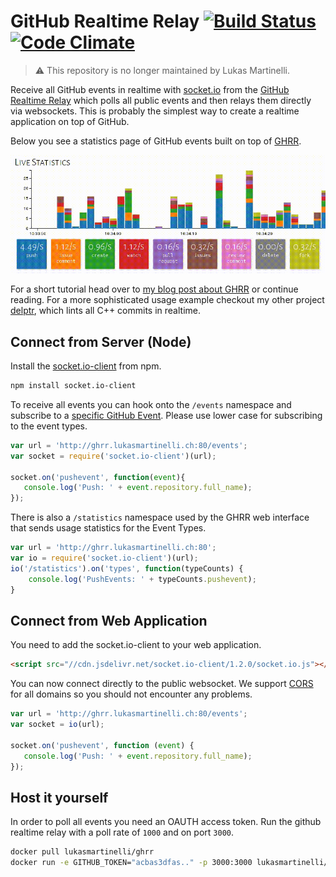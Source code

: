 # GitHub Realtime Relay [![Build Status](https://travis-ci.org/lukasmartinelli/ghrr.svg)](https://travis-ci.org/lukasmartinelli/ghrr) [![Code Climate](https://codeclimate.com/github/lukasmartinelli/ghrr/badges/gpa.svg)](https://codeclimate.com/github/lukasmartinelli/ghrr)

> :warning: This repository is no longer maintained by Lukas Martinelli.

Receive all GitHub events in realtime with [socket.io](http://socket.io/) from the [GitHub Realtime Relay](http://ghrr.lukasmartinelli.ch) which polls all public events and then relays them directly via websockets. 
This is probably the simplest way to create a realtime application on top of GitHub.

Below you see a statistics page of GitHub events built on top of [GHRR](http://ghrr.lukasmartinelli.ch).

[![Screenshot of GitHub Realtime Relay](screenshot.gif)](http://ghrr.lukasmartinelli.ch)

For a short tutorial head over to
[my blog post about GHRR](http://lukasmartinelli.ch/web/2015/07/29/github-realtime-relay.html) or continue reading. For a more sophisticated usage example checkout my other project [delptr](http://github.com/lukasmartinelli/delptr), which lints all C++ commits in realtime.

## Connect from Server (Node)

Install the [socket.io-client](https://www.npmjs.org/package/socket.io-client) from npm.

```bash
npm install socket.io-client
```

To receive all events you can hook onto the `/events` namespace
and subscribe to a [specific GitHub Event](https://developer.github.com/v3/activity/events/types/). Please use lower case for subscribing to the event types.

```javascript
var url = 'http://ghrr.lukasmartinelli.ch:80/events';
var socket = require('socket.io-client')(url);

socket.on('pushevent', function(event){
   console.log('Push: ' + event.repository.full_name);
});

```

There is also a `/statistics` namespace used by the GHRR web interface that
sends usage statistics for the Event Types.

```javascript
var url = 'http://ghrr.lukasmartinelli.ch:80';
var io = require('socket.io-client')(url);
io('/statistics').on('types', function(typeCounts) {
    console.log('PushEvents: ' + typeCounts.pushevent);
}
```

## Connect from Web Application

You need to add the socket.io-client to your web application.

```html
<script src="//cdn.jsdelivr.net/socket.io-client/1.2.0/socket.io.js"></script>
```

You can now connect directly to the public websocket. We support
[CORS](http://www.html5rocks.com/en/tutorials/cors/)
for all domains so you should not encounter any problems.

```javascript
var url = 'http://ghrr.lukasmartinelli.ch:80/events';
var socket = io(url);

socket.on('pushevent', function (event) {
   console.log('Push: ' + event.repository.full_name);
});
```

## Host it yourself

In order to poll all events you need an OAUTH access token.
Run the github realtime relay with a poll rate of `1000` and on port `3000`.

```bash
docker pull lukasmartinelli/ghrr
docker run -e GITHUB_TOKEN="acbas3dfas.." -p 3000:3000 lukasmartinelli/ghrr
```
